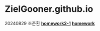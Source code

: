 # ZielGooner.github.io
<h>20240829 조준환</h>
[**homework2-1**](https://ZielGooner.github.io/homework2-1.html)
[**homework**](https://ZielGooner.github.io/homework2.html)
